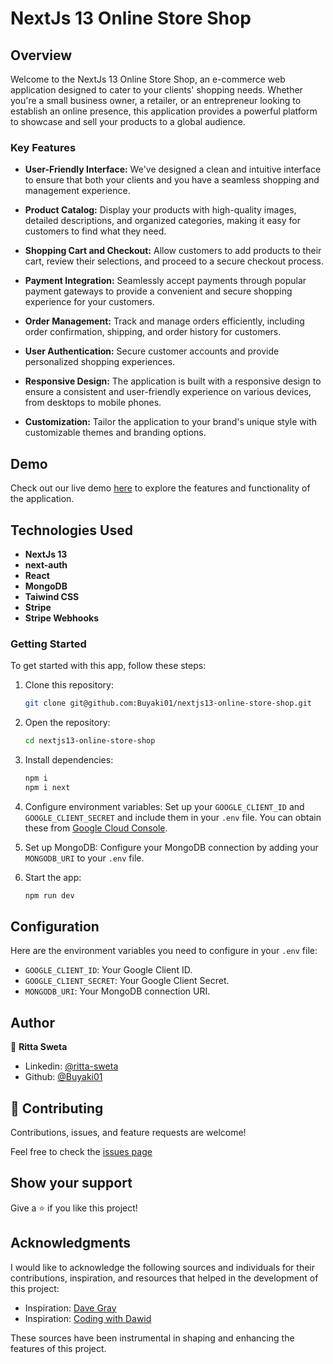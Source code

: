 # NextJs 13 Online Store Shop

## Overview
Welcome to the NextJs 13  Online Store Shop, an e-commerce web application designed to cater to your clients' shopping needs. Whether you're a small business owner, a retailer, or an entrepreneur looking to establish an online presence, this application provides a powerful platform to showcase and sell your products to a global audience.

### Key Features

- **User-Friendly Interface:** We've designed a clean and intuitive interface to ensure that both your clients and you have a seamless shopping and management experience.

- **Product Catalog:** Display your products with high-quality images, detailed descriptions, and organized categories, making it easy for customers to find what they need.

- **Shopping Cart and Checkout:** Allow customers to add products to their cart, review their selections, and proceed to a secure checkout process.

- **Payment Integration:** Seamlessly accept payments through popular payment gateways to provide a convenient and secure shopping experience for your customers.

- **Order Management:** Track and manage orders efficiently, including order confirmation, shipping, and order history for customers.

- **User Authentication:** Secure customer accounts and provide personalized shopping experiences.

- **Responsive Design:** The application is built with a responsive design to ensure a consistent and user-friendly experience on various devices, from desktops to mobile phones.

- **Customization:** Tailor the application to your brand's unique style with customizable themes and branding options.

## Demo
Check out our live demo [here](link-to-demo) to explore the features and functionality of the application.

## Technologies Used
- **NextJs 13**
- **next-auth**
- **React**
- **MongoDB**
- **Taiwind CSS**
- **Stripe**
- **Stripe Webhooks**

### Getting Started
To get started with this app, follow these steps:

1. Clone this repository: 
    ```bash 
    git clone git@github.com:Buyaki01/nextjs13-online-store-shop.git
    ```

2. Open the repository: 
    ```bash 
    cd nextjs13-online-store-shop
    ```

3. Install dependencies: 
    ```bash 
    npm i
    npm i next
    ```

4. Configure environment variables:
    Set up your `GOOGLE_CLIENT_ID` and `GOOGLE_CLIENT_SECRET` and include them in your `.env` file. 
    You can obtain these from [Google Cloud Console](https://console.cloud.google.com).


5. Set up MongoDB:
    Configure your MongoDB connection by adding your `MONGODB_URI` to your `.env` file.
     
6. Start the app: 
    ```bash 
    npm run dev
    ``` 

## Configuration

Here are the environment variables you need to configure in your `.env` file:

- `GOOGLE_CLIENT_ID`: Your Google Client ID.
- `GOOGLE_CLIENT_SECRET`: Your Google Client Secret.
- `MONGODB_URI`: Your MongoDB connection URI.

## Author
👤 **Ritta Sweta**

- Linkedin: [@ritta-sweta](https://www.linkedin.com/in/ritta-sweta/)
- Github: [@Buyaki01](https://github.com/Buyaki01)

## 🤝 Contributing

Contributions, issues, and feature requests are welcome!

Feel free to check the [issues page](https://github.com/Buyaki01/nextjs13-online-store-shop/issues)

## Show your support

Give a ⭐️ if you like this project!

## Acknowledgments

I would like to acknowledge the following sources and individuals for their contributions, inspiration, and resources that helped in the development of this project:

- Inspiration: [Dave Gray](https://www.youtube.com/@DaveGrayTeachesCode)
- Inspiration: [Coding with Dawid](https://www.youtube.com/@CodingWithDawid)

These sources have been instrumental in shaping and enhancing the features of this project.
